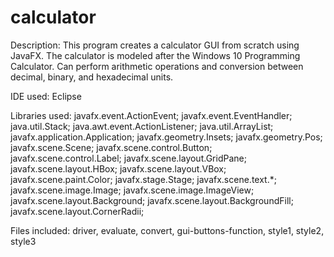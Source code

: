# calculator
Description:
  This program creates a calculator GUI from scratch using JavaFX. The calculator is modeled after the Windows 10 Programming Calculator. 
  Can perform arithmetic operations and conversion between decimal, binary, and hexadecimal units.

IDE used: Eclipse

Libraries used:
  javafx.event.ActionEvent;
  javafx.event.EventHandler;
  java.util.Stack;
  java.awt.event.ActionListener;
  java.util.ArrayList;
  javafx.application.Application;
  javafx.geometry.Insets;
  javafx.geometry.Pos;
  javafx.scene.Scene;
  javafx.scene.control.Button;
  javafx.scene.control.Label;
  javafx.scene.layout.GridPane;
  javafx.scene.layout.HBox;
  javafx.scene.layout.VBox;
  javafx.scene.paint.Color;
  javafx.stage.Stage;
  javafx.scene.text.*;
  javafx.scene.image.Image;
  javafx.scene.image.ImageView;
  javafx.scene.layout.Background;
  javafx.scene.layout.BackgroundFill;
  javafx.scene.layout.CornerRadii;

Files included: driver, evaluate, convert, gui-buttons-function, style1, style2, style3
